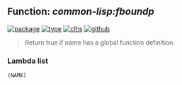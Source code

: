 ## Function: ***common-lisp:fboundp***
[![package](https://img.shields.io/badge/Package-COMMON--LISP-5f9ea0.svg?style=social&colorA=999999)](../) [![type](https://img.shields.io/badge/Type-Function-5f9ea0.svg?style=social&colorA=999999)](../#function) [![clhs](https://img.shields.io/badge/CLHS-FBOUNDP-5f9ea0.svg?style=social&colorA=999999)](http://www.lispworks.com/documentation/HyperSpec/Body/f_fbound.htm) [![github](https://img.shields.io/badge/GitHub-View_the_source-5f9ea0.svg?style=social&colorA=999999&logo=github)](https://github.com/sbcl/sbcl/blob/master/src/code/fdefinition.lisp/) 

> Return true if name has a global function definition.

### Lambda list
```
(NAME)
```
